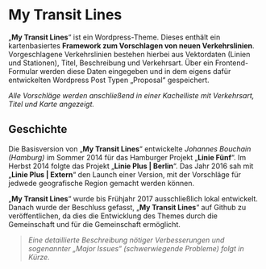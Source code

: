 # My Transit Lines

„**My Transit Lines**“ ist ein Wordpress-Theme. Dieses enthält ein kartenbasiertes **Framework zum Vorschlagen von neuen Verkehrslinien**. Vorgeschlagene Verkehrslinien bestehen hierbei aus Vektordaten (Linien und Stationen), Titel, Beschreibung und Verkehrsart. Über ein Frontend-Formular werden diese Daten eingegeben und in dem eigens dafür entwickelten Wordpress Post Typen „Proposal“ gespeichert. 

*Alle Vorschläge werden anschließend in einer Kachelliste mit Verkehrsart, Titel und Karte angezeigt.*

## Geschichte

Die Basisversion von „**My Transit Lines**“ entwickelte *Johannes Bouchain (Hamburg)* im Sommer 2014 für das Hamburger Projekt „**Linie Fünf**“. Im Herbst 2014 folgte das Projekt „**Linie Plus | Berlin**“. Das Jahr 2016 sah mit „**Linie Plus | Extern**“ den Launch einer Version, mit der Vorschläge für jedwede geografische Region gemacht werden können.

„**My Transit Lines**“ wurde bis Frühjahr 2017 ausschließlich lokal entwickelt. Danach wurde der Beschluss gefasst, „**My Transit Lines**“ auf Github zu veröffentlichen, da dies die Entwicklung des Themes durch die Gemeinschaft und für die Gemeinschaft ermöglicht.

>*Eine detaillierte Beschreibung nötiger Verbesserungen und sogenannter „Major Issues“ (schwerwiegende Probleme) folgt in Kürze.*

